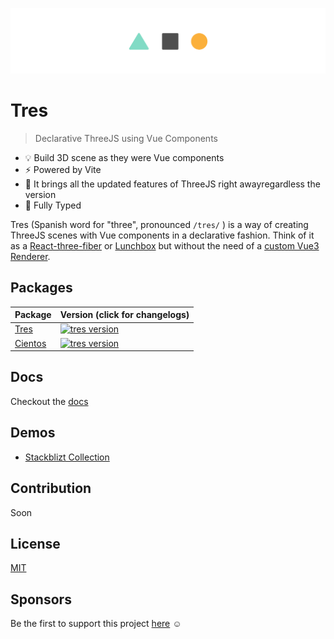 ![repository-banner.png](/public/github-banner.png)

# Tres

> Declarative ThreeJS using Vue Components

- 💡 Build 3D scene as they were Vue components
- ⚡️ Powered by Vite
- 🥰 It brings all the updated features of ThreeJS right awayregardless the version
- 🦾 Fully Typed

Tres (Spanish word for "three", pronounced `/tres/` ) is a way of creating ThreeJS scenes with Vue components in a declarative fashion. Think of it as a [React-three-fiber](https://docs.pmnd.rs/react-three-fiber) or [Lunchbox](https://github.com/breakfast-studio/lunchboxjs) but without the need of a [custom Vue3 Renderer](https://vuejs.org/api/custom-renderer.html).

## Packages

| Package                     | Version (click for changelogs)                                                                               |
| --------------------------- | :----------------------------------------------------------------------------------------------------------- |
| [Tres](packages/tres)       | [![tres version](https://img.shields.io/npm/v/@tresjs/core.svg?label=%20)](packages/tres/CHANGELOG.md)       |
| [Cientos](packages/cientos) | [![tres version](https://img.shields.io/npm/v/@tresjs/cientos.svg?label=%20)](packages/cientos/CHANGELOG.md) |

## Docs

Checkout the [docs](https://tresjs-docs.netlify.app)

## Demos

- [Stackblizt Collection](https://stackblitz.com/@alvarosabu/collections/tresjs)

## Contribution

Soon

## License

[MIT](/LICENSE)

## Sponsors

Be the first to support this project [here](https://github.com/sponsors/alvarosabu) ☺️
